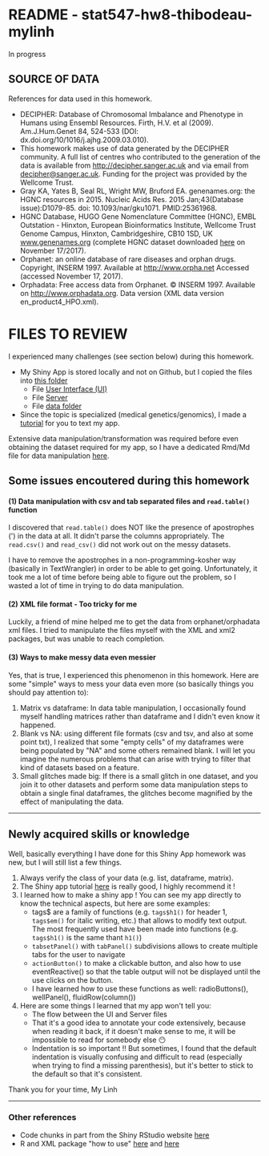 # README -  stat547-hw8-thibodeau-mylinh

In progress

## SOURCE OF DATA

References for data used in this homework.

* DECIPHER: Database of Chromosomal Imbalance and Phenotype in Humans using Ensembl Resources. Firth, H.V. et al (2009). Am.J.Hum.Genet 84, 524-533 (DOI: dx.doi.org/10/1016/j.ajhg.2009.03.010). 
* This homework makes use of data generated by the DECIPHER community. A full list of centres who contributed to the generation of the data is available from http://decipher.sanger.ac.uk and via email from decipher@sanger.ac.uk. Funding for the project was provided by the Wellcome Trust.
* Gray KA, Yates B, Seal RL, Wright MW, Bruford EA. genenames.org: the HGNC resources in 2015. Nucleic Acids Res. 2015 Jan;43(Database issue):D1079-85. doi: 10.1093/nar/gku1071. PMID:25361968. 
* HGNC Database, HUGO Gene Nomenclature Committee (HGNC), EMBL Outstation - Hinxton, European Bioinformatics Institute, Wellcome Trust Genome Campus, Hinxton, Cambridgeshire, CB10 1SD, UK www.genenames.org (complete HGNC dataset downloaded [here](https://www.genenames.org/cgi-bin/statistics) on November 17/2017).
* Orphanet: an online database of rare diseases and orphan drugs. Copyright, INSERM 1997. Available at http://www.orpha.net Accessed (accessed November 17, 2017).
* Orphadata: Free access data from Orphanet. © INSERM 1997. Available on http://www.orphadata.org. Data version (XML data version en_product4_HPO.xml).


# FILES TO REVIEW

I experienced many challenges (see section below) during this homework. 

* My Shiny App is stored locally and not on Github, but I copied the files into [this folder]()
	- File [User Interface (UI)]()
	- File [Server]()
	- File [data folder]()
* Since the topic is specialized (medical genetics/genomics), I made a [tutorial]() for you to text my app.

Extensive data manipulation/transformation was required before even obtaining the dataset required for my app, so I have a dedicated Rmd/Md file for data manipulation [here]().

## Some issues encoutered during this homework

#### (1) Data manipulation with csv and tab separated files and `read.table()` function

I discovered that `read.table()` does NOT like the presence of apostrophes (') in the data at all. It didn't parse the columns appropriately. The `read.csv()` and `read_csv()` did not work out on the messy datasets. 

I have to remove the apostrophes in a non-programming-kosher way (basically in TextWrangler) in order to be able to get going. Unfortunately, it took me a lot of time before being able to figure out the problem, so I wasted a lot of time in trying to do data manipulation. 

#### (2) XML file format - Too tricky for me

Luckily, a friend of mine helped me to get the data from orphanet/orphadata xml files. I tried to manipulate the files myself with the XML and xml2 packages, but was unable to reach completion.

#### (3) Ways to make messy data even messier

Yes, that is true, I experienced this phenomenon in this homework. Here are some "simple" ways to mess your data even more (so basically things you should pay attention to):

1. Matrix vs dataframe: In data table manipulation, I occasionally found myself handling matrices rather than dataframe and I didn't even know it happened.
2. Blank vs NA: using different file formats (csv and tsv, and also at some point txt), I realized that some "empty cells" of my dataframes were being populated by "NA" and some others remained blank. I will let you imagine the numerous problems that can arise with trying to filter that kind of datasets based on a feature.
3. Small glitches made big: If there is a small glitch in one dataset, and you join it to other datasets and perform some data manipulation steps to obtain a single final dataframes, the glitches become magnified by the effect of manipulating the data. 

***
## Newly acquired skills or knowledge

Well, basically everything I have done for this Shiny App homework was new, but I will still list a few things.

1. Always verify the class of your data (e.g. list, dataframe, matrix).
2. The Shiny app tutorial [here](https://shiny.rstudio.com/tutorial/) is really good, I highly recommend it !
3. I learned how to make a shiny app ! You can see my app directly to know the technical aspects, but here are some examples:
	- tags$ are a family of functions (e.g. `tags$h1()` for header 1, `tags$em()` for italic writing, etc.) that allows to modify text output. The most frequently used have been made into functions (e.g. `tags$h1()` is the same thant `h1()`)
	- `tabsetPanel()` with `tabPanel()` subdivisions allows to create multiple tabs for the user to navigate
	- `actionButton()` to make a clickable button, and also how to use eventReactive() so that the table output will not be displayed until the use clicks on the button.
	- I have learned how to use these functions as well: radioButtons(), wellPanel(), fluidRow(column())
4. Here are some things I learned that my app won't tell you:
	- The flow between the UI and Server files
	- That it's a good idea to annotate your code extensively, because when reading it back, if it doesn't make sense to me, it will be impossible to read for somebody else :no_mouth:
	- Indentation is so important !! But sometimes, I found that the default indentation is visually confusing and difficult to read (especially when trying to find a missing parenthesis), but it's better to stick to the default so that it's consistent.

Thank you for your time,
My Linh

***
### Other references

* Code chunks in part from the Shiny RStudio website [here](http://shiny.rstudio.com/articles/app-formats.html)
* R and XML package "how to use" [here](https://www.r-bloggers.com/r-and-the-web-for-beginners-part-ii-xml-in-r/) and [here](https://stackoverflow.com/questions/19747488/parsing-xml-in-r)